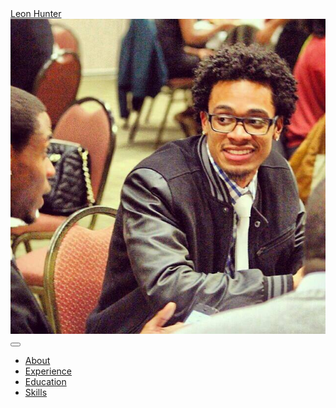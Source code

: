 <nav class="navbar navbar-expand-lg navbar-dark bg-primary fixed-top" id="sideNav">
    <a class="navbar-brand js-scroll-trigger" href="#page-top">
        <span class="d-block d-lg-none">Leon Hunter</span>
        <span class="d-none d-lg-block">
        <img class="img-fluid img-profile rounded-circle mx-auto mb-2" src="img/profile.jpg" alt="Profile Picture">
      </span>
    </a>
    <button class="navbar-toggler" type="button" data-toggle="collapse" data-target="#navbarSupportedContent"
            aria-controls="navbarSupportedContent" aria-expanded="false" aria-label="Toggle navigation">
        <span class="navbar-toggler-icon"></span>
    </button>
    <div class="collapse navbar-collapse" id="navbarSupportedContent">
        <ul class="navbar-nav">
            <li class="nav-item">
                <a class="nav-link js-scroll-trigger" href="#about">About</a>
            </li>
            <li class="nav-item">
                <a class="nav-link js-scroll-trigger" href="#experience">Experience</a>
            </li>
            <li class="nav-item">
                <a class="nav-link js-scroll-trigger" href="#education">Education</a>
            </li>
            <li class="nav-item">
                <a class="nav-link js-scroll-trigger" href="#skills">Skills</a>
            </li>
        </ul>
    </div>
</nav>
